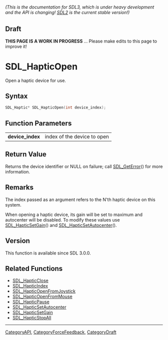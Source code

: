 ###### (This is the documentation for SDL3, which is under heavy development and the API is changing! [SDL2](https://wiki.libsdl.org/SDL2/) is the current stable version!)

## Draft

**THIS PAGE IS A WORK IN PROGRESS** ... Please make edits to this page to improve it!
# SDL_HapticOpen

Open a haptic device for use.

## Syntax

```c
SDL_Haptic* SDL_HapticOpen(int device_index);

```

## Function Parameters

|                      |                             |
| -------------------- | --------------------------- |
| **device_index**     | index of the device to open |

## Return Value

Returns the device identifier or NULL on failure; call
[SDL_GetError](SDL_GetError.md)() for more information.

## Remarks

The index passed as an argument refers to the N'th haptic device on this
system.

When opening a haptic device, its gain will be set to maximum and
autocenter will be disabled. To modify these values use
[SDL_HapticSetGain](SDL_HapticSetGain.md)() and
[SDL_HapticSetAutocenter](SDL_HapticSetAutocenter.md)().

## Version

This function is available since SDL 3.0.0.

## Related Functions

* [SDL_HapticClose](SDL_HapticClose.md)
* [SDL_HapticIndex](SDL_HapticIndex.md)
* [SDL_HapticOpenFromJoystick](SDL_HapticOpenFromJoystick.md)
* [SDL_HapticOpenFromMouse](SDL_HapticOpenFromMouse.md)
* [SDL_HapticPause](SDL_HapticPause.md)
* [SDL_HapticSetAutocenter](SDL_HapticSetAutocenter.md)
* [SDL_HapticSetGain](SDL_HapticSetGain.md)
* [SDL_HapticStopAll](SDL_HapticStopAll.md)

----
[CategoryAPI](CategoryAPI.md), [CategoryForceFeedback](CategoryForceFeedback.md), [CategoryDraft](CategoryDraft.md)
